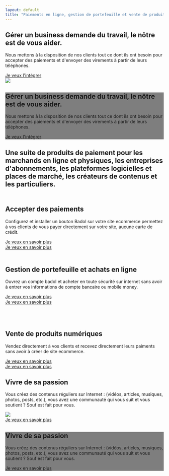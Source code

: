 ```yaml
---
layout: default
title: "Paiements en ligne, gestion de portefeuille et vente de produits virtuels"
---
```



<div class="container-fluid d-xxl-none d-xl-none d-lg-none d-md-none d-sm-none d-block">
	<div class="row">
		<div class="col-lg-6 m-top-big m-bottom-mini">
			<h2 class="hero-titre m-left-mini m-right-mini">
						Gérer un business demande du travail, le nôtre est de vous aider.
			</h2>
			<p class="m-left-mini m-right-mini">
				Nous mettons à la disposition de nos clients tout ce dont ils ont besoin pour accepter des paiements et d'envoyer des virements à partir de leurs téléphones. 
			</p>
			<a class="btn btn-outline-light m-left-big" href="#" role="button">Je veux l'intégrer
			</a>
		</div>
		<div class="col-lg-6 m-bottom">
			<img src="https://res.cloudinary.com/aseed/image/upload/v1614426661/badol/bd-hero_r3vrrz.jpg" class="img-fluid">
		</div>
	</div>
</div>

<div class="container-fluid d-xxl-block d-xl-block d-lg-block d-md-block d-sm-block d-none" style="background:url(https://res.cloudinary.com/aseed/image/upload/v1614426661/badol/bd-hero_r3vrrz.jpg)no-repeat;background-size: cover;background-position: center top;height: auto;">
	<div class="row" style="background:rgba(0,0,0,.5);">
		<div class="col-lg-6 m-top-xbig m-bottom">
			<h2 class="text-white hero-titre m-left-big">
						Gérer un business demande du travail, le nôtre est de vous aider.
			</h2>
			<p class="text-white m-left-big">
				Nous mettons à la disposition de nos clients tout ce dont ils ont besoin pour accepter des paiements et d'envoyer des virements à partir de leurs téléphones. 
			</p>
			<a class="btn btn-outline-light m-left-big" href="#" role="button">Je veux l'intégrer
			</a>
		</div>
	</div>
</div>
<div class="container">
	<div class="row">
		<div class="col-lg-8 offset-lg-2" style="margin-top: 5%; margin-bottom: 5%;">
			<h2 class="intro-text">
						Une suite de produits de paiement pour les marchands en ligne et physiques, les entreprises d'abonnements, les plateformes logicielles et places de marché, les créateurs de contenus et les particuliers.
			</h2>
		</div>
	</div>
</div>
<div class="container" style="margin-top: 5%; margin-bottom: 5%;">
	<div class="row">
		<div class="col-lg-7 col-12">
			<img src="https://res.cloudinary.com/aseed/image/upload/v1614423696/badol/badole-vente_gdn51w.png" alt="" class="img-fluid">
		</div>
		<div class="col-lg-5 col-12">
			<h2 class="fw-bold s-titre m-top-big m-left-mini m-right-mini">
				Accepter des paiements
			</h2>
			<p class="m-left-mini m-right-mini">
				Configurez et installer un bouton Badol sur votre site ecommerce permettez à vos clients de vous payer directement sur votre site, aucune carte de crédit.
			</p>
			<div class="d-xxl-block d-xl-block d-lg-block d-md-block d-sm-block d-none">
				<a href="" class="btn btn-primary m-left-mini m-right-mini">
					Je veux en savoir plus
				</a>
			</div>
			<div class="text-center d-xxl-none d-xl-none d-lg-none d-md-none d-sm-none d-block">
			<a href="" class="btn btn-primary btn-sm m-left-mini m-right-mini">
			Je veux en savoir plus
			</a>
			</div>
		</div>
	</div>
</div>
<div class="container" style="margin-top: 10%; margin-bottom: 5%;">
	<div class="row">
		<div class="col-lg-5 col-12">
			<h2 class="fw-bold s-titre m-top-big m-left-mini m-right-mini">
				Gestion de portefeuille et achats en ligne
			</h2>
			<p class="m-left-mini m-right-mini">
				Ouvrez un compte badol et acheter en toute sécurité sur internet sans avoir à entrer vos informations de compte bancaire ou mobile money.
			</p>
			<div class="d-xxl-block d-xl-block d-lg-block d-md-block d-sm-block d-none">
				<a href="" class="btn btn-primary m-left-mini m-right-mini">
					Je veux en savoir plus
				</a>
			</div>
			<div class="text-center d-xxl-none d-xl-none d-lg-none d-md-none d-sm-none d-block">
			<a href="" class="btn btn-primary btn-sm m-left-mini m-right-mini m-bottom-big">
			Je veux en savoir plus
			</a>
			</div>
		</div>
		<div class="col-lg-7 col-12">
			<img src="https://res.cloudinary.com/aseed/image/upload/v1614423840/badol/badol-achat_ufweay.png" alt="" class="img-fluid">
		</div>
	</div>
</div>
<div class="container" style="margin-top: 10%; margin-bottom: 5%;">
	<div class="row">
		<div class="col-lg-7 col-12 order-last order-xxl-first order-xl-first order-lg-first order-md-first">
			<img src="https://res.cloudinary.com/aseed/image/upload/v1614426190/badol/badol-vive_aiywq2.png" alt="" class="img-fluid">
		</div>
		<div class="col-lg-5 col-12 order-first order-xxl-last order-xl-last order-lg-last order-md-last">
			<h2 class="fw-bold s-titre m-top-big m-left-mini m-right-mini">
				Vente de produits numériques
			</h2>
			<p class="m-left-mini m-right-mini">
				Vendez directement à vos clients et recevez directement leurs paiments sans avoir à créer de site ecommerce.
			</p>
			<div class="d-xxl-block d-xl-block d-lg-block d-md-block d-sm-block d-none">
				<a href="" class="btn btn-primary m-left-mini m-right-mini">
					Je veux en savoir plus
				</a>
			</div>
			<div class="text-center m-bottom-big d-xxl-none d-xl-none d-lg-none d-md-none d-sm-none d-block">
			<a href="" class="btn btn-primary btn-sm m-left-mini m-right-mini">
			Je veux en savoir plus
			</a>
			</div>
		</div>
	</div>
</div>


<div class="container-fluid d-xxl-none d-xl-none d-lg-none d-md-none d-sm-none d-block">
	<div class="row">
		<div class="col-lg-6 m-top-big m-bottom-mini">
			<h2 class="hero-titre m-left-mini m-right-mini">
						Vivre de sa passion
			</h2>
			<p class="m-left-mini m-right-mini">
					Vous créez des contenus réguliers sur Internet : (vidéos, articles, musiques, photos, posts, etc.), vous avez une communauté qui vous suit et vous soutient ? Souf est fait pour vous. 
			</p>
		</div>
		<div class="col-lg-6 m-bottom">
			<img src="https://res.cloudinary.com/aseed/image/upload/v1614460272/badol/souf_hm7hfi.jpg" class="img-fluid">
		</div>
		<div class="text-center d-xxl-none d-xl-none d-lg-none d-md-none d-sm-none d-block">
			<a href="" class="btn btn-primary btn-sm m-left-mini m-right-mini">
			Je veux en savoir plus
			</a>
			</div>
	</div>
</div>

<div class="container-fluid d-xxl-block d-xl-block d-lg-block d-md-block d-sm-block d-none" style="background:url(https://res.cloudinary.com/aseed/image/upload/v1614460272/badol/souf_hm7hfi.jpg)no-repeat;background-size: cover;background-position: center top;height: auto;">
	<div class="row" style="background:rgba(0,0,0,.5);">
		<div class="col-lg-6 m-top-big m-bottom">
			<h2 class="text-white hero-titre m-left-big">
				Vivre de sa passion
			</h2>
			<p class="text-white m-left-big">
				Vous créez des contenus réguliers sur Internet : (vidéos, articles, musiques, photos, posts, etc.), vous avez une communauté qui vous suit et vous soutient ? Souf est fait pour vous.  
			</p>
			<a class="btn btn-outline-light m-left-big" href="/souf/" role="button">Je veux en savoir plus
			</a>
		</div>
	</div>
</div>
